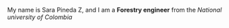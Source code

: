 My name is Sara Pineda Z, and I am a **Forestry engineer** from the *National university of Colombia*
